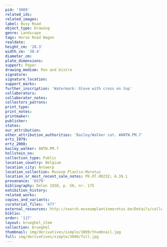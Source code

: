 ```yaml
---
pid: '3009'
related_ids: 
related_images: 
label: Busy Road
object_type: Drawing
genre: Landscape
tags: Horse Road Wagon
realdate: 
height_cm: '20.3'
width_cm: '30.4'
diameter_cm: 
plate_dimensions: 
support: Paper
drawing_medium: Pen and bistre
signature: 
signature_location: 
support_marks: 
further_inscription: 'Watermark: Glove with cross on top'
collaborators: 
collaborator_notes: 
collectors_patrons: 
print_type: 
print_notes: 
printmaker: 
publisher: 
states: 
our_attribution: 
other_attribution_authorities: 'Bailey/Walker cat. #ANTW.PM.7'
ertz_1979: 
ertz_2008: 
bailey_walker: ANTW.PM.7
hollstein_no: 
collection_type: Public
location_country: Belgium
location_city: Antwerp
location_collection: Museum Plantin-Moretus
location_or_most_recent_sale_notes: PK.OT.00232; A.39.1
provenance: '6579'
bibliography: Delen 1938, p. 58, nr. 175
exhibition_history: 
related_works: 
copies_and_variants: 
curatorial_files: '477'
external_resources: http://search.museumplantinmoretus.be/Details/collect/276964
biblio: 
order: '117'
layout: brueghel_item
collection: brueghel
thumbnail: img/derivatives/simple/3009/thumbnail.jpg
full: img/derivatives/simple/3009/full.jpg
---
```

